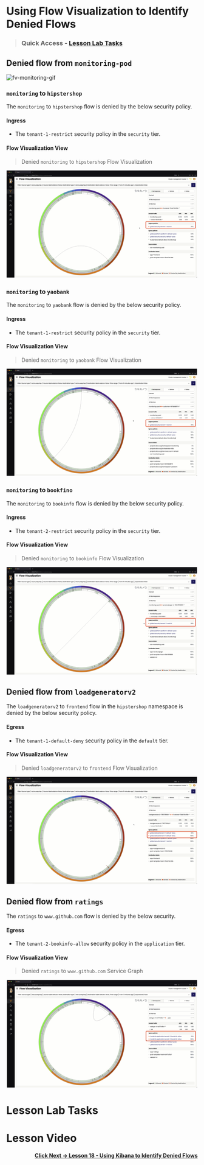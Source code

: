 # Using Flow Visualization to Identify Denied Flows

> ### Quick Access - [Lesson Lab Tasks](#Lesson-Lab-Tasks) 

## Denied flow from `monitoring-pod`

![fv-monitoring-gif](images/fv-monitoring.gif)

### `monitoring` to `hipstershop`

The `monitoring` to `hipstershop` flow is denied by the below security policy.

#### Ingress

- The `tenant-1-restrict` security policy in the `security` tier.

#### Flow Visualization View

> Denied `monitoring` to `hipstershop` Flow Visualization

![fv-monitoring-frontend-deny.png](images/fv-monitoring-frontend-deny.png)

### `monitoring` to `yaobank`

The `monitoring` to `yaobank` flow is denied by the below security policy.

#### Ingress


- The `tenant-1-restrict` security policy in the `security` tier.

#### Flow Visualization View

> Denied `monitoring` to `yaobank` Flow Visualization

![fv-monitoring-customer-deny.png](images/fv-monitoring-customer-deny.png)

### `monitoring` to `bookfino`

The `monitoring` to `bookinfo` flow is denied by the below security policy.

#### Ingress

- The `tenant-2-restrict` security policy in the `security` tier.

#### Flow Visualization View

> Denied `monitoring` to `bookinfo` Flow Visualization

![fv-monitoring-productpage-deny.png](images/fv-monitoring-productpage-deny.png)

## Denied flow from `loadgeneratorv2`

The `loadgeneratorv2` to `frontend` flow in the `hipstershop` namespace is denied by the below security policy.

#### Egress

- The `tenant-1-default-deny` security policy in the `default` tier. 

#### Flow Visualization View

> Denied `loadgeneratorv2` to `frontend` Flow Visualization

![fv-loadgenerator-deny.png](images/fv-loadgeneratorv2-deny.png)

## Denied flow from `ratings`

The `ratings` to `www.github.com` flow is denied by the below security.

#### Egress

- The `tenant-2-bookinfo-allow` security policy in the `application` tier. 

#### Flow Visualization View

> Denied `ratings`  to `www.github.com` Service Graph

![fv-ratings-deny.png](images/fv-ratings-pub-deny.png)

# Lesson Lab Tasks

# Lesson Video


#### <div align="right">  [Click Next -> Lesson 18 - Using Kibana to Identify Denied Flows](https://github.com/tigera-cs/quickstart-self-service/blob/main/modules/kibana-denied-flows.md) </div>